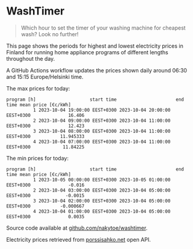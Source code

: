 
# WashTimer

> Which hour to set the timer of your washing machine for cheapest wash? Look no further!

This page shows the periods for highest and lowest electricity prices in Finland 
for running home appliance programs of different lengths throughout the day. 

A GitHub Actions workflow updates the prices shown daily around 06:30 and 15:15 Europe/Helsinki time.

The max prices for today:

	program [h]                    start time                      end time mean price [€c/kWh]
	          1 2023-10-04 19:00:00 EEST+0300 2023-10-04 20:00:00 EEST+0300              16.406
	          2 2023-10-04 09:00:00 EEST+0300 2023-10-04 11:00:00 EEST+0300              12.423
	          3 2023-10-04 08:00:00 EEST+0300 2023-10-04 11:00:00 EEST+0300           11.945333
	          4 2023-10-04 07:00:00 EEST+0300 2023-10-04 11:00:00 EEST+0300            11.84225

The min prices for today:

	program [h]                    start time                      end time mean price [€c/kWh]
	          1 2023-10-05 00:00:00 EEST+0300 2023-10-05 01:00:00 EEST+0300              -0.016
	          2 2023-10-04 03:00:00 EEST+0300 2023-10-04 05:00:00 EEST+0300             -0.0015
	          3 2023-10-04 02:00:00 EEST+0300 2023-10-04 05:00:00 EEST+0300           -0.000667
	          4 2023-10-04 01:00:00 EEST+0300 2023-10-04 05:00:00 EEST+0300              0.0035


Source code available at [github.com/nakytoe/washtimer](https://github.com/nakytoe/washtimer).

Electricity prices retrieved from [porssisahko.net](https://porssisahko.net/api) open API.
